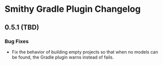 # Smithy Gradle Plugin Changelog

## 0.5.1 (TBD)

### Bug Fixes

* Fix the behavior of building empty projects so that when no models can be
  found, the Gradle plugin warns instead of fails.
